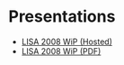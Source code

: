# Presentations #

  * [LISA 2008 WiP (Hosted)](http://docs.google.com/Presentation?id=dchc7k43_74dg9dz4fh)
  * [LISA 2008 WiP (PDF)](http://nisldapsync.googlecode.com/files/Taking_the_Plunge.pdf)
